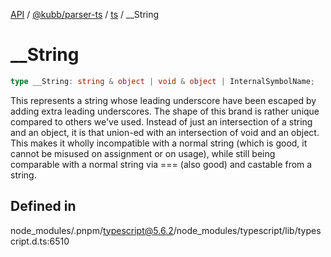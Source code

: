 [API](../../../../../packages.md) / [@kubb/parser-ts](../../../index.md) / [ts](../index.md) / \_\_String

# \_\_String

```ts
type __String: string & object | void & object | InternalSymbolName;
```

This represents a string whose leading underscore have been escaped by adding extra leading underscores.
The shape of this brand is rather unique compared to others we've used.
Instead of just an intersection of a string and an object, it is that union-ed
with an intersection of void and an object. This makes it wholly incompatible
with a normal string (which is good, it cannot be misused on assignment or on usage),
while still being comparable with a normal string via === (also good) and castable from a string.

## Defined in

node\_modules/.pnpm/typescript@5.6.2/node\_modules/typescript/lib/typescript.d.ts:6510
